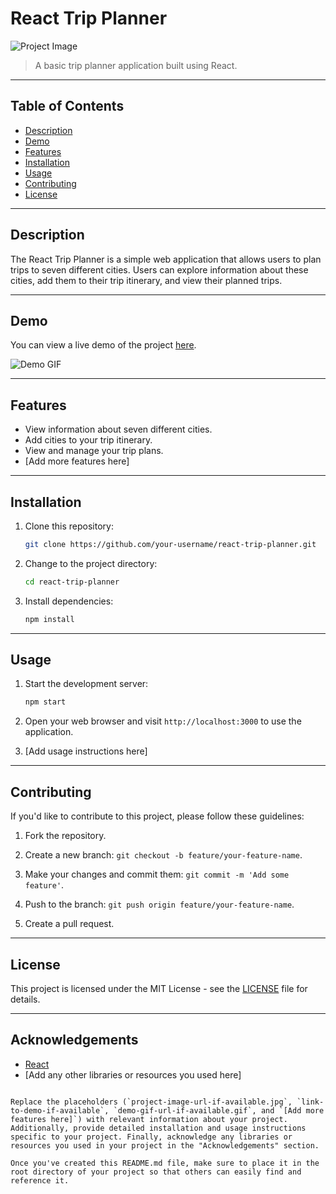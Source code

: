 # React Trip Planner

![Project Image](project-image-url-if-available.jpg)

> A basic trip planner application built using React.

---

## Table of Contents

- [Description](#description)
- [Demo](#demo)
- [Features](#features)
- [Installation](#installation)
- [Usage](#usage)
- [Contributing](#contributing)
- [License](#license)

---

## Description

The React Trip Planner is a simple web application that allows users to plan trips to seven different cities. Users can explore information about these cities, add them to their trip itinerary, and view their planned trips.

---

## Demo

You can view a live demo of the project [here](link-to-demo-if-available).

![Demo GIF](demo-gif-url-if-available.gif)

---

## Features

- View information about seven different cities.
- Add cities to your trip itinerary.
- View and manage your trip plans.
- [Add more features here]

---

## Installation

1. Clone this repository:

   ```bash
   git clone https://github.com/your-username/react-trip-planner.git

2. Change to the project directory:

   ```bash
   cd react-trip-planner
   ```

3. Install dependencies:

   ```bash
   npm install
   ```

---

## Usage

1. Start the development server:

   ```bash
   npm start
   ```

2. Open your web browser and visit `http://localhost:3000` to use the application.

3. [Add usage instructions here]

---

## Contributing

If you'd like to contribute to this project, please follow these guidelines:

1. Fork the repository.

2. Create a new branch: `git checkout -b feature/your-feature-name`.

3. Make your changes and commit them: `git commit -m 'Add some feature'`.

4. Push to the branch: `git push origin feature/your-feature-name`.

5. Create a pull request.

---

## License

This project is licensed under the MIT License - see the [LICENSE](LICENSE) file for details.

---

## Acknowledgements

- [React](https://reactjs.org/)
- [Add any other libraries or resources you used here]

```

Replace the placeholders (`project-image-url-if-available.jpg`, `link-to-demo-if-available`, `demo-gif-url-if-available.gif`, and `[Add more features here]`) with relevant information about your project. Additionally, provide detailed installation and usage instructions specific to your project. Finally, acknowledge any libraries or resources you used in your project in the "Acknowledgements" section.

Once you've created this README.md file, make sure to place it in the root directory of your project so that others can easily find and reference it.
